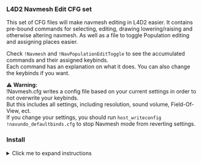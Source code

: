 ### L4D2 Navmesh Edit CFG set
This set of CFG files will make navmesh editing in L4D2 easier.
It contains pre-bound commands for selecting, editing, drawing lowering/raising and otherwise altering navmesh. As well as a file to toggle Population editing and assigning places easier.

Check ``!Navmesh`` and ``!NavPopulationEditToggle`` to see the accumulated commands and their assigned keybinds.<br>
Each command has an explanation on what it does. You can also change the keybinds if you want.

⚠️ **Warning:**<br>
    !Navmesh.cfg writes a config file based on your current settings in order to not overwrite your keybinds.<br>
    But this includes all settings, including resolution, sound volume, Field-Of-View, ect.<br>
    If you change your settings, you should run ``host_writeconfig !navundo_defaultbinds.cfg`` to stop Navmesh mode from reverting settings.
 
### Install
<details>
<summary>Click me to expand instructions</summary>

1. Download and unpack this repo into ```steamapps\common\Left 4 Dead 2\left4dead2\cfg```.
2. Create an autoexec file file called ```!exec.cfg``` in ```steamapps\common\Left 4 Dead 2\left4dead2\cfg``` containing the following:<br>
```
bind home "exec L4D2_Navmesh_CFG-main/!NavPopulationEditToggle"  //Bind Home to population edit mode.
bind pgup "exec L4D2_Navmesh_CFG-main/!Navmesh"                  //Bind PageUp to enable navmesh mode.
bind pgdn "exec L4D2_Navmesh_CFG-main/!Navmesh_undo"             //Bind PageDown to disable navmesh mode.
echo "Write new config using: host_writeconfig 	!navundo_defaultbinds.cfg"
```
You can edit the keybinds if you want. I just happen to not use these keys for anything yet.
   
3. add ```exec !exec.cfg``` to your launch options.
<img src="pictures/exec.jpg"/>
  
4. When in a map, press PageUp to enter NavEdit mode. Unless you changed keybinds.
</details>

